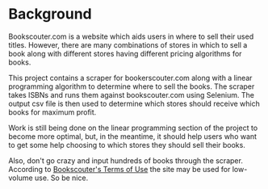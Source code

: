# Background

Bookscouter.com is a website which aids users in where to sell their used titles. However, there are many combinations of stores in which to sell a book along with different stores having different pricing algorithms for books.

This project contains a scraper for bookerscouter.com along with a linear programming algorithm to determine where to sell the books. The scraper takes ISBNs and runs them against bookscouter.com using Selenium. The output csv file is then used to determine which stores should receive which books for maximum profit.

Work is still being done on the linear programming section of the project to become more optimal, but, in the meantime, it should help users who want to get some help choosing to which stores they should sell their books.

Also, don't go crazy and input hundreds of books through the scraper. According to [Bookscouter's Terms of Use](https://bookscouter.com/terms) the site may be used for low-volume use. So be nice.
